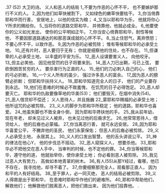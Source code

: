.37 (52) 
大卫的诗。 
义人和恶人的结局 
1_不要为作恶的心怀不平， 
也不要嫉妒那行不义的人。 
2_因为他们如草快被割下， 
又如绿色的嫩草快要枯干。 
3_你当倚靠耶和华而行善， 
安居地上，以他的信实为粮； 
4_又当以耶和华为乐， 
他就将你心Y所求的赐给你。 
5_当将你的道路交耶和华， 
并倚靠他，他就必成全。 
6_他要使你的公义如光发出， 
使你的公平明如正午。 
7_你当安心倚靠耶和华，耐性等候他， 
不要因那道路通达的和那恶谋成就的心怀不平。 
8_当止住怒气，离弃愤怒； 
不要心怀不平，以致作恶。 
9_因为作恶的必被剪除； 
惟有等候耶和华的必承受土地。 
10_还有片时，恶人要归于无有； 
你就是细察他的住处，也不存在。 
11_但谦卑的人必承受土地， 
以丰盛的平安为乐。 
12_恶人设谋要害义人， 
向他咬牙。 
13_但主必笑他， 
因见他受罚的日子将要来到。 
14_恶人刀已出鞘，弓已上弦， 
要砍倒困苦贫穷的人， 
要杀害行为正直的人。 
15_他们的刀必刺入自己的心， 
他们的弓必折断。 
16_一个义人所有的虽少， 
强过许多恶人的富余。 
17_因为恶人的膀臂必折断； 
但耶和华扶持义人。 
18_耶和华知道完全人的日子， 
他们的产业要存到永远。 
19_他们在患难的时候必不致羞愧， 
在饥荒的日子必得饱足。 
20_恶人却要灭亡。 
耶和华的仇敌要像草地的华美(53)； 
他们要毁灭，在烟中消失(54)。 
21_恶人借贷却不偿还； 
义人恩待人，并且施巍 
22_蒙耶和华赐福的必承受土地； 
他所诅咒的必被剪除。 
23_义人的脚步为耶和华所稳定； 
他的道路，耶和华也喜爱。 
24_他虽失脚也不致全身仆倒， 
因为耶和华搀扶他的手。 
25_我从前年幼，现在年老， 
却未见过义人被弃， 
也未见过他的后裔求乞。 
26_他常常恩待人，借贷给人， 
他的后裔也必蒙福。 
27_你当离恶行善， 
就可永远安居。 
28_因为耶和华喜爱公平， 
不撇弃他的圣民， 
他们永蒙保佑； 
但恶人的后裔必被剪除。 
29_义人必承受土地， 
永居其上。 
30_义人的口发出智慧， 
他的舌头讲说公平。 
31_神的律法在他心Y， 
他的步伐总不摇动。 
32_恶人窥探义人， 
想要杀他。 
33_耶和华必不把他交在恶人手中， 
当审判的时候，也不定他的罪。 
34_你当等候耶和华，遵守他的道， 
他就抬举你，使你承受土地； 
你必看到恶人被剪除。 
35_我见过恶人大有势力， 
高耸如本地青翠的树木。 
36_有人(55)从那Y经过，看哪，他已不存在， 
我寻找他，却寻不着了。 
37_你要细察那完全人，观看那正直人， 
因为和平的人有好结局。 
38_至于罪人，必一同灭绝， 
恶人的结局必被剪除。 
39_义人得救是出于耶和华， 
在患难时耶和华作他们的避难所。 
40_耶和华帮助他们，解救他们； 
他解救他们脱离恶人，把他们救出来， 
因为他们投靠他。 
.